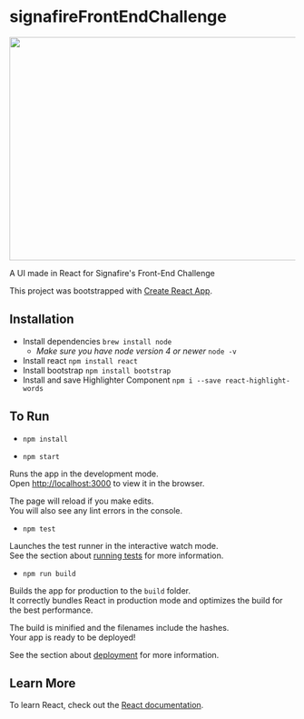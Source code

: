 # signafireFrontEndChallenge

<img src="https://thumbs.gfycat.com/RichHiddenHomalocephale-small.gif" frameborder='0' scrolling='no' allowfullscreen width='640' height='393'/>



A UI made in React for Signafire's Front-End Challenge

This project was bootstrapped with [Create React App](https://github.com/facebook/create-react-app).

## Installation

* Install dependencies
   `brew install node`
  * *Make sure you have node version 4 or newer*
     `node -v`
* Install react
   `npm install react`
* Install bootstrap
   `npm install bootstrap`
* Install and save Highlighter Component
   `npm i --save react-highlight-words`



## To Run

* `npm install`

* `npm start`

Runs the app in the development mode.<br>
Open [http://localhost:3000](http://localhost:3000) to view it in the browser.

The page will reload if you make edits.<br>
You will also see any lint errors in the console.


* `npm test`

Launches the test runner in the interactive watch mode.<br>
See the section about [running tests](https://facebook.github.io/create-react-app/docs/running-tests) for more information.

* `npm run build`

Builds the app for production to the `build` folder.<br>
It correctly bundles React in production mode and optimizes the build for the best performance.

The build is minified and the filenames include the hashes.<br>
Your app is ready to be deployed!

See the section about [deployment](https://facebook.github.io/create-react-app/docs/deployment) for more information.


## Learn More

To learn React, check out the [React documentation](https://reactjs.org/).
